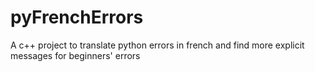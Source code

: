 # pyFrenchErrors
A c++ project to translate python errors in french and find more explicit messages for beginners' errors

